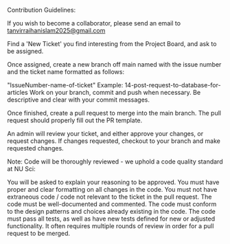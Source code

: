 Contribution Guidelines:

If you wish to become a collaborator, please send an email to tanvirraihanislam2025@gmail.com

Find a 'New Ticket' you find interesting from the Project Board, and ask to be assigned.

Once assigned, create a new branch off main named with the issue number and the ticket name formatted as follows:

"IssueNumber-name-of-ticket"
Example: 14-post-request-to-database-for-articles
Work on your branch, commit and push when necessary. Be descriptive and clear with your commit messages.

Once finished, create a pull request to merge into the main branch. The pull request should properly fill out the PR template.

An admin will review your ticket, and either approve your changes, or request changes. If changes requested, checkout to your branch and make requested changes.

Note: Code will be thoroughly reviewed - we uphold a code quality standard at NU Sci:

You will be asked to explain your reasoning to be approved.
You must have proper and clear formatting on all changes in the code.
You must not have extraneous code / code not relevant to the ticket in the pull request.
The code must be well-documented and commented.
The code must conform to the design patterns and choices already existing in the code.
The code must pass all tests, as well as have new tests defined for new or adjusted functionality.
It often requires multiple rounds of review in order for a pull request to be merged.
